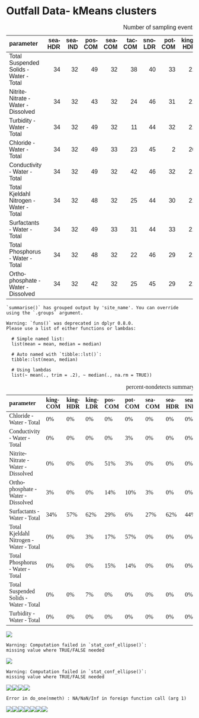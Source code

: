 Outfall Data- kMeans clusters
================

<table class=" lightable-classic" style="font-family: &quot;Arial Narrow&quot;, &quot;Source Sans Pro&quot;, sans-serif; width: auto !important; margin-left: auto; margin-right: auto;">
<caption>
Number of sampling events
</caption>
<thead>
<tr>
<th style="text-align:left;">
parameter
</th>
<th style="text-align:right;">
sea-HDR
</th>
<th style="text-align:right;">
sea-IND
</th>
<th style="text-align:right;">
pos-COM
</th>
<th style="text-align:right;">
sea-COM
</th>
<th style="text-align:right;">
tac-COM
</th>
<th style="text-align:right;">
sno-LDR
</th>
<th style="text-align:right;">
pot-COM
</th>
<th style="text-align:right;">
king-HDR
</th>
<th style="text-align:right;">
king-LDR
</th>
<th style="text-align:right;">
tac-HDR
</th>
<th style="text-align:right;">
sno-HDR
</th>
<th style="text-align:right;">
tac-IND
</th>
<th style="text-align:right;">
king-COM
</th>
<th style="text-align:right;">
sno-COM
</th>
</tr>
</thead>
<tbody>
<tr>
<td style="text-align:left;">
Total Suspended Solids - Water - Total
</td>
<td style="text-align:right;">
34
</td>
<td style="text-align:right;">
32
</td>
<td style="text-align:right;">
49
</td>
<td style="text-align:right;">
32
</td>
<td style="text-align:right;">
38
</td>
<td style="text-align:right;">
40
</td>
<td style="text-align:right;">
33
</td>
<td style="text-align:right;">
21
</td>
<td style="text-align:right;">
30
</td>
<td style="text-align:right;">
48
</td>
<td style="text-align:right;">
33
</td>
<td style="text-align:right;">
30
</td>
<td style="text-align:right;">
31
</td>
<td style="text-align:right;">
32
</td>
</tr>
<tr>
<td style="text-align:left;">
Nitrite-Nitrate - Water - Dissolved
</td>
<td style="text-align:right;">
34
</td>
<td style="text-align:right;">
32
</td>
<td style="text-align:right;">
43
</td>
<td style="text-align:right;">
32
</td>
<td style="text-align:right;">
24
</td>
<td style="text-align:right;">
46
</td>
<td style="text-align:right;">
31
</td>
<td style="text-align:right;">
21
</td>
<td style="text-align:right;">
30
</td>
<td style="text-align:right;">
42
</td>
<td style="text-align:right;">
37
</td>
<td style="text-align:right;">
20
</td>
<td style="text-align:right;">
31
</td>
<td style="text-align:right;">
38
</td>
</tr>
<tr>
<td style="text-align:left;">
Turbidity - Water - Total
</td>
<td style="text-align:right;">
34
</td>
<td style="text-align:right;">
32
</td>
<td style="text-align:right;">
49
</td>
<td style="text-align:right;">
32
</td>
<td style="text-align:right;">
11
</td>
<td style="text-align:right;">
44
</td>
<td style="text-align:right;">
32
</td>
<td style="text-align:right;">
21
</td>
<td style="text-align:right;">
29
</td>
<td style="text-align:right;">
21
</td>
<td style="text-align:right;">
37
</td>
<td style="text-align:right;">
10
</td>
<td style="text-align:right;">
31
</td>
<td style="text-align:right;">
38
</td>
</tr>
<tr>
<td style="text-align:left;">
Chloride - Water - Total
</td>
<td style="text-align:right;">
34
</td>
<td style="text-align:right;">
32
</td>
<td style="text-align:right;">
49
</td>
<td style="text-align:right;">
33
</td>
<td style="text-align:right;">
23
</td>
<td style="text-align:right;">
45
</td>
<td style="text-align:right;">
2
</td>
<td style="text-align:right;">
20
</td>
<td style="text-align:right;">
28
</td>
<td style="text-align:right;">
35
</td>
<td style="text-align:right;">
37
</td>
<td style="text-align:right;">
18
</td>
<td style="text-align:right;">
31
</td>
<td style="text-align:right;">
37
</td>
</tr>
<tr>
<td style="text-align:left;">
Conductivity - Water - Total
</td>
<td style="text-align:right;">
34
</td>
<td style="text-align:right;">
32
</td>
<td style="text-align:right;">
49
</td>
<td style="text-align:right;">
32
</td>
<td style="text-align:right;">
42
</td>
<td style="text-align:right;">
46
</td>
<td style="text-align:right;">
32
</td>
<td style="text-align:right;">
21
</td>
<td style="text-align:right;">
30
</td>
<td style="text-align:right;">
52
</td>
<td style="text-align:right;">
37
</td>
<td style="text-align:right;">
34
</td>
<td style="text-align:right;">
31
</td>
<td style="text-align:right;">
39
</td>
</tr>
<tr>
<td style="text-align:left;">
Total Kjeldahl Nitrogen - Water - Total
</td>
<td style="text-align:right;">
34
</td>
<td style="text-align:right;">
32
</td>
<td style="text-align:right;">
48
</td>
<td style="text-align:right;">
32
</td>
<td style="text-align:right;">
25
</td>
<td style="text-align:right;">
44
</td>
<td style="text-align:right;">
30
</td>
<td style="text-align:right;">
21
</td>
<td style="text-align:right;">
30
</td>
<td style="text-align:right;">
42
</td>
<td style="text-align:right;">
34
</td>
<td style="text-align:right;">
21
</td>
<td style="text-align:right;">
31
</td>
<td style="text-align:right;">
34
</td>
</tr>
<tr>
<td style="text-align:left;">
Surfactants - Water - Total
</td>
<td style="text-align:right;">
34
</td>
<td style="text-align:right;">
32
</td>
<td style="text-align:right;">
49
</td>
<td style="text-align:right;">
33
</td>
<td style="text-align:right;">
31
</td>
<td style="text-align:right;">
44
</td>
<td style="text-align:right;">
33
</td>
<td style="text-align:right;">
21
</td>
<td style="text-align:right;">
29
</td>
<td style="text-align:right;">
44
</td>
<td style="text-align:right;">
38
</td>
<td style="text-align:right;">
24
</td>
<td style="text-align:right;">
29
</td>
<td style="text-align:right;">
39
</td>
</tr>
<tr>
<td style="text-align:left;">
Total Phosphorus - Water - Total
</td>
<td style="text-align:right;">
34
</td>
<td style="text-align:right;">
32
</td>
<td style="text-align:right;">
48
</td>
<td style="text-align:right;">
32
</td>
<td style="text-align:right;">
22
</td>
<td style="text-align:right;">
46
</td>
<td style="text-align:right;">
29
</td>
<td style="text-align:right;">
21
</td>
<td style="text-align:right;">
29
</td>
<td style="text-align:right;">
40
</td>
<td style="text-align:right;">
37
</td>
<td style="text-align:right;">
19
</td>
<td style="text-align:right;">
31
</td>
<td style="text-align:right;">
39
</td>
</tr>
<tr>
<td style="text-align:left;">
Ortho-phosphate - Water - Dissolved
</td>
<td style="text-align:right;">
34
</td>
<td style="text-align:right;">
32
</td>
<td style="text-align:right;">
42
</td>
<td style="text-align:right;">
32
</td>
<td style="text-align:right;">
25
</td>
<td style="text-align:right;">
45
</td>
<td style="text-align:right;">
29
</td>
<td style="text-align:right;">
21
</td>
<td style="text-align:right;">
30
</td>
<td style="text-align:right;">
44
</td>
<td style="text-align:right;">
37
</td>
<td style="text-align:right;">
22
</td>
<td style="text-align:right;">
31
</td>
<td style="text-align:right;">
39
</td>
</tr>
</tbody>
</table>

    `summarise()` has grouped output by 'site_name'. You can override using the `.groups` argument.

    Warning: `funs()` was deprecated in dplyr 0.8.0.
    Please use a list of either functions or lambdas: 

      # Simple named list: 
      list(mean = mean, median = median)

      # Auto named with `tibble::lst()`: 
      tibble::lst(mean, median)

      # Using lambdas
      list(~ mean(., trim = .2), ~ median(., na.rm = TRUE))

<table class=" lightable-classic" style="font-family: serif; margin-left: auto; margin-right: auto;">
<caption>
percent-nondetects summary
</caption>
<thead>
<tr>
<th style="text-align:left;">
parameter
</th>
<th style="text-align:left;">
king-COM
</th>
<th style="text-align:left;">
king-HDR
</th>
<th style="text-align:left;">
king-LDR
</th>
<th style="text-align:left;">
pos-COM
</th>
<th style="text-align:left;">
pot-COM
</th>
<th style="text-align:left;">
sea-COM
</th>
<th style="text-align:left;">
sea-HDR
</th>
<th style="text-align:left;">
sea-IND
</th>
<th style="text-align:left;">
sno-COM
</th>
<th style="text-align:left;">
sno-HDR
</th>
<th style="text-align:left;">
sno-LDR
</th>
<th style="text-align:left;">
tac-COM
</th>
<th style="text-align:left;">
tac-HDR
</th>
<th style="text-align:left;">
tac-IND
</th>
</tr>
</thead>
<tbody>
<tr>
<td style="text-align:left;">
Chloride - Water - Total
</td>
<td style="text-align:left;">
0%
</td>
<td style="text-align:left;">
0%
</td>
<td style="text-align:left;">
0%
</td>
<td style="text-align:left;">
0%
</td>
<td style="text-align:left;">
0%
</td>
<td style="text-align:left;">
0%
</td>
<td style="text-align:left;">
0%
</td>
<td style="text-align:left;">
0%
</td>
<td style="text-align:left;">
5%
</td>
<td style="text-align:left;">
22%
</td>
<td style="text-align:left;">
2%
</td>
<td style="text-align:left;">
0%
</td>
<td style="text-align:left;">
0%
</td>
<td style="text-align:left;">
0%
</td>
</tr>
<tr>
<td style="text-align:left;">
Conductivity - Water - Total
</td>
<td style="text-align:left;">
0%
</td>
<td style="text-align:left;">
0%
</td>
<td style="text-align:left;">
0%
</td>
<td style="text-align:left;">
0%
</td>
<td style="text-align:left;">
3%
</td>
<td style="text-align:left;">
0%
</td>
<td style="text-align:left;">
0%
</td>
<td style="text-align:left;">
0%
</td>
<td style="text-align:left;">
NA%
</td>
<td style="text-align:left;">
0%
</td>
<td style="text-align:left;">
0%
</td>
<td style="text-align:left;">
0%
</td>
<td style="text-align:left;">
0%
</td>
<td style="text-align:left;">
0%
</td>
</tr>
<tr>
<td style="text-align:left;">
Nitrite-Nitrate - Water - Dissolved
</td>
<td style="text-align:left;">
0%
</td>
<td style="text-align:left;">
0%
</td>
<td style="text-align:left;">
0%
</td>
<td style="text-align:left;">
51%
</td>
<td style="text-align:left;">
3%
</td>
<td style="text-align:left;">
0%
</td>
<td style="text-align:left;">
0%
</td>
<td style="text-align:left;">
0%
</td>
<td style="text-align:left;">
NA%
</td>
<td style="text-align:left;">
NA%
</td>
<td style="text-align:left;">
NA%
</td>
<td style="text-align:left;">
0%
</td>
<td style="text-align:left;">
0%
</td>
<td style="text-align:left;">
0%
</td>
</tr>
<tr>
<td style="text-align:left;">
Ortho-phosphate - Water - Dissolved
</td>
<td style="text-align:left;">
3%
</td>
<td style="text-align:left;">
0%
</td>
<td style="text-align:left;">
0%
</td>
<td style="text-align:left;">
14%
</td>
<td style="text-align:left;">
10%
</td>
<td style="text-align:left;">
3%
</td>
<td style="text-align:left;">
0%
</td>
<td style="text-align:left;">
0%
</td>
<td style="text-align:left;">
26%
</td>
<td style="text-align:left;">
41%
</td>
<td style="text-align:left;">
4%
</td>
<td style="text-align:left;">
4%
</td>
<td style="text-align:left;">
5%
</td>
<td style="text-align:left;">
14%
</td>
</tr>
<tr>
<td style="text-align:left;">
Surfactants - Water - Total
</td>
<td style="text-align:left;">
34%
</td>
<td style="text-align:left;">
57%
</td>
<td style="text-align:left;">
62%
</td>
<td style="text-align:left;">
29%
</td>
<td style="text-align:left;">
6%
</td>
<td style="text-align:left;">
27%
</td>
<td style="text-align:left;">
62%
</td>
<td style="text-align:left;">
44%
</td>
<td style="text-align:left;">
36%
</td>
<td style="text-align:left;">
58%
</td>
<td style="text-align:left;">
86%
</td>
<td style="text-align:left;">
0%
</td>
<td style="text-align:left;">
5%
</td>
<td style="text-align:left;">
0%
</td>
</tr>
<tr>
<td style="text-align:left;">
Total Kjeldahl Nitrogen - Water - Total
</td>
<td style="text-align:left;">
0%
</td>
<td style="text-align:left;">
0%
</td>
<td style="text-align:left;">
3%
</td>
<td style="text-align:left;">
17%
</td>
<td style="text-align:left;">
57%
</td>
<td style="text-align:left;">
0%
</td>
<td style="text-align:left;">
0%
</td>
<td style="text-align:left;">
0%
</td>
<td style="text-align:left;">
6%
</td>
<td style="text-align:left;">
18%
</td>
<td style="text-align:left;">
14%
</td>
<td style="text-align:left;">
4%
</td>
<td style="text-align:left;">
2%
</td>
<td style="text-align:left;">
5%
</td>
</tr>
<tr>
<td style="text-align:left;">
Total Phosphorus - Water - Total
</td>
<td style="text-align:left;">
0%
</td>
<td style="text-align:left;">
0%
</td>
<td style="text-align:left;">
0%
</td>
<td style="text-align:left;">
15%
</td>
<td style="text-align:left;">
14%
</td>
<td style="text-align:left;">
0%
</td>
<td style="text-align:left;">
0%
</td>
<td style="text-align:left;">
0%
</td>
<td style="text-align:left;">
NA%
</td>
<td style="text-align:left;">
0%
</td>
<td style="text-align:left;">
NA%
</td>
<td style="text-align:left;">
0%
</td>
<td style="text-align:left;">
7%
</td>
<td style="text-align:left;">
5%
</td>
</tr>
<tr>
<td style="text-align:left;">
Total Suspended Solids - Water - Total
</td>
<td style="text-align:left;">
0%
</td>
<td style="text-align:left;">
0%
</td>
<td style="text-align:left;">
7%
</td>
<td style="text-align:left;">
0%
</td>
<td style="text-align:left;">
0%
</td>
<td style="text-align:left;">
0%
</td>
<td style="text-align:left;">
0%
</td>
<td style="text-align:left;">
0%
</td>
<td style="text-align:left;">
NA%
</td>
<td style="text-align:left;">
NA%
</td>
<td style="text-align:left;">
NA%
</td>
<td style="text-align:left;">
0%
</td>
<td style="text-align:left;">
0%
</td>
<td style="text-align:left;">
0%
</td>
</tr>
<tr>
<td style="text-align:left;">
Turbidity - Water - Total
</td>
<td style="text-align:left;">
0%
</td>
<td style="text-align:left;">
0%
</td>
<td style="text-align:left;">
0%
</td>
<td style="text-align:left;">
0%
</td>
<td style="text-align:left;">
0%
</td>
<td style="text-align:left;">
0%
</td>
<td style="text-align:left;">
0%
</td>
<td style="text-align:left;">
0%
</td>
<td style="text-align:left;">
0%
</td>
<td style="text-align:left;">
0%
</td>
<td style="text-align:left;">
0%
</td>
<td style="text-align:left;">
0%
</td>
<td style="text-align:left;">
0%
</td>
<td style="text-align:left;">
0%
</td>
</tr>
</tbody>
</table>

![](nutrients_clusters_files/figure-gfm/unnamed-chunk-3-1.png)<!-- -->

    Warning: Computation failed in `stat_conf_ellipse()`:
    missing value where TRUE/FALSE needed

![](nutrients_clusters_files/figure-gfm/unnamed-chunk-3-2.png)<!-- -->

    Warning: Computation failed in `stat_conf_ellipse()`:
    missing value where TRUE/FALSE needed

![](nutrients_clusters_files/figure-gfm/unnamed-chunk-3-3.png)<!-- -->![](nutrients_clusters_files/figure-gfm/unnamed-chunk-3-4.png)<!-- -->![](nutrients_clusters_files/figure-gfm/unnamed-chunk-3-5.png)<!-- -->![](nutrients_clusters_files/figure-gfm/unnamed-chunk-3-6.png)<!-- -->

    Error in do_one(nmeth) : NA/NaN/Inf in foreign function call (arg 1)

![](nutrients_clusters_files/figure-gfm/unnamed-chunk-3-7.png)<!-- -->![](nutrients_clusters_files/figure-gfm/unnamed-chunk-3-8.png)<!-- -->![](nutrients_clusters_files/figure-gfm/unnamed-chunk-3-9.png)<!-- -->![](nutrients_clusters_files/figure-gfm/unnamed-chunk-3-10.png)<!-- -->![](nutrients_clusters_files/figure-gfm/unnamed-chunk-3-11.png)<!-- -->![](nutrients_clusters_files/figure-gfm/unnamed-chunk-3-12.png)<!-- -->![](nutrients_clusters_files/figure-gfm/unnamed-chunk-3-13.png)<!-- -->

